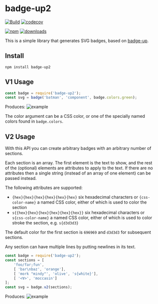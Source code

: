 # badge-up2


[![Build](https://github.com/stevenhair/badge-up2/actions/workflows/test.yml/badge.svg)](https://github.com/stevenhair/badge-up2/actions/workflows/test.yml)
[![codecov](https://codecov.io/gh/stevenhair/badge-up2/graph/badge.svg?token=TJ5H79MK4E)](https://codecov.io/gh/stevenhair/badge-up2)

[![npm](https://img.shields.io/npm/v/badge-up2.svg?maxAge=2592000)](https://www.npmjs.com/package/badge-up2)
[![downloads](https://img.shields.io/npm/dt/badge-up2.svg?maxAge=2592000)](https://www.npmjs.com/package/badge-up2)

This is a simple library that generates SVG badges, based on [badge-up](https://www.npmjs.com/package/badge-up).


## Install

`npm install badge-up2`


## V1 Usage

```js
const badge = require('badge-up2');
const svg = badge('batman', 'component', badge.colors.green);
```

Produces: ![example](https://cdn.rawgit.com/yahoo/badge-up/master/test/testData/good.svg)

The color argument can be a CSS color, or one of the specially named colors
found in `badge.colors`.

## V2 Usage

With this API you can create arbitrary badges with an arbitrary number of sections.

Each section is an array. The first element is the text to show, and the rest
of the (optional) elements are attributes to apply to the text. If there are no
attributes then a single string (instead of an array of one element) can be
passed instead.

The following attributes are supported:

* `{hex}{hex}{hex}{hex}{hex}{hex}` six hexadecimal characters or `{css-color-name}` a named CSS color,
    either of which is used to color the section
* `s{{hex}{hex}{hex}{hex}{hex}{hex}}` six hexadecimal characters or `s{css-color-name}` a named CSS color,
    either of which is used to color stroke the section, e.g. `s{d3d3d3}`

The default color for the first section is `696969` and `d3d3d3` for subsequent sections.

Any section can have multiple lines by putting newlines in its text.

```js
const badge = require('badge-up2');
const sections = [
    'foo/far;fun',
    [ 'bar\nbaz', 'orange'],
    [ 'mork "mindy"', 'olive', 's{white}'],
    [ '<∀>', 'moccasin']
];
const svg = badge.v2(sections);
```

Produces: ![example](https://cdn.rawgit.com/yahoo/badge-up/master/test/testData/v2-example.svg)
